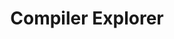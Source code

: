 ---
codehost: https://github.com/https://github.com/mattgodbolt/compiler-explorer
logohandle: godbolt
sort: godbolt
title: Compiler Explorer
website: https://godbolt.org/
---